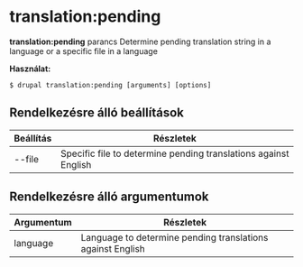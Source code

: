 # translation:pending
**translation:pending** parancs Determine pending translation string in a language or a specific file in a language

**Használat:**
```
$ drupal translation:pending [arguments] [options] 
```

## Rendelkezésre álló beállítások
Beállítás | Részletek
-------|-------------
--file | Specific file to determine pending translations against English

## Rendelkezésre álló argumentumok
Argumentum | Részletek
---------|-------------
language | Language to determine pending translations against English
